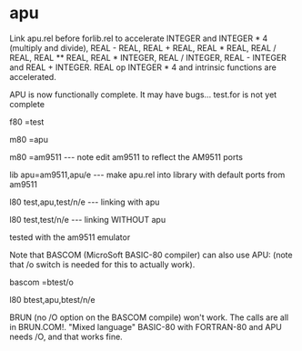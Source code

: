 # apu

Link apu.rel before forlib.rel to accelerate INTEGER and INTEGER * 4 (multiply and divide),
REAL - REAL, REAL + REAL, REAL * REAL, REAL / REAL, REAL ** REAL, REAL * INTEGER,
REAL / INTEGER, REAL - INTEGER and REAL + INTEGER. REAL op INTEGER * 4 and intrinsic
functions are accelerated.

APU is now functionally complete. It may have bugs... test.for is not yet complete

f80 =test

m80 =apu

m80 =am9511         --- note edit am9511 to reflect the AM9511 ports

lib apu=am9511,apu/e  --- make apu.rel into library with default ports from am9511

l80 test,apu,test/n/e  --- linking with apu

l80 test,test/n/e --- linking WITHOUT apu

tested with the am9511 emulator

Note that BASCOM (MicroSoft BASIC-80 compiler) can also use APU: (note that /o switch
is needed for this to actually work).

bascom =btest/o

l80 btest,apu,btest/n/e

BRUN (no /O option on the BASCOM compile) won't work. The calls are all in BRUN.COM!. "Mixed language"
BASIC-80 with FORTRAN-80 and APU needs /O, and that works fine.




